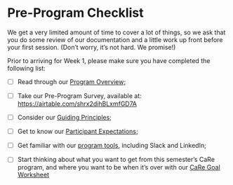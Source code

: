 # Pre-Program Checklist

We get a very limited amount of time to cover a lot of things, so we ask that you do some review of our documentation and a little work up front before your first session. (Don’t worry, it’s not hard. We promise!) 

Prior to arriving for Week 1, please make sure you have completed the following list:

- [ ] Read through our [Program Overview;](../2_Program-Overview.md)

- [ ] Take our Pre-Program Survey, available at: https://airtable.com/shrx2dihBLxmfGD7A 

- [ ] Consider our [Guiding Principles;](3_Guiding-Principles.md) 

- [ ] Get to know our [Participant Expectations;](4_Participant-Expectations.md)

- [ ] Get familiar with our [program tools](5_Course-Tools.md), including Slack and LinkedIn;

- [ ] Start thinking about what you want to get from this semester’s CaRe program, and where you want to be when it’s over with
our [CaRe Goal Worksheet](6_CaRe-Goal-Development.md)
